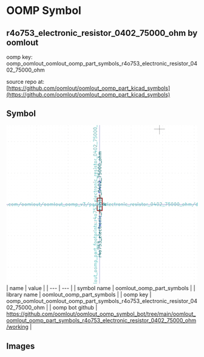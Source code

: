 # OOMP Symbol  
## r4o753_electronic_resistor_0402_75000_ohm  by oomlout  
  
oomp key: oomp_oomlout_oomlout_oomp_part_symbols_r4o753_electronic_resistor_0402_75000_ohm  
  
source repo at: [https://github.com/oomlout/oomlout_oomp_part_kicad_symbols](https://github.com/oomlout/oomlout_oomp_part_kicad_symbols)  
## Symbol  
  
[![working.png](working_600.png)](working.png)  
| name | value | 
| --- | --- | 
| symbol name | oomlout_oomp_part_symbols | 
| library name | oomlout_oomp_part_symbols | 
| oomp key | oomp_oomlout_oomlout_oomp_part_symbols_r4o753_electronic_resistor_0402_75000_ohm | 
| oomp bot github | https://github.com/oomlout/oomlout_oomp_symbol_bot/tree/main/oomlout_oomlout_oomp_part_symbols_r4o753_electronic_resistor_0402_75000_ohm/working | 
## Images  
